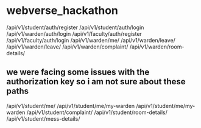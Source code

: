 # webverse_hackathon
/api/v1/student/auth/register
/api/v1/student/auth/login
/api/v1/warden/auth/login
/api/v1/faculty/auth/register
/api/v1/faculty/auth/login
/api/v1/warden/me/
/api/v1/warden/leave/
/api/v1/warden/leave/
/api/v1/warden/complaint/
/api/v1/warden/room-details/

## we were facing some issues with the authorization key so i am not sure about these paths
/api/v1/student/me/
/api/v1/student/me/my-warden
/api/v1/student/me/my-warden
/api/v1/student/complaint/
/api/v1/student/room-details/
/api/v1/student/mess-details/
